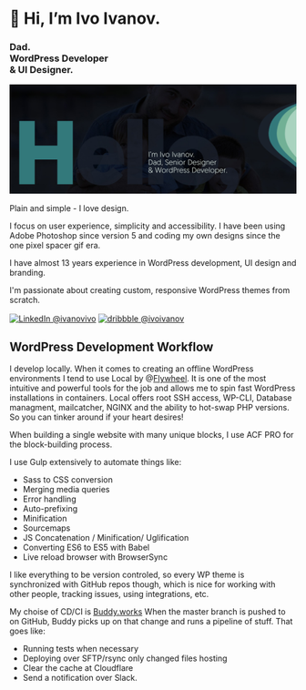 <h1>👋 Hi, I’m Ivo Ivanov.</h1>
<h3>Dad.<br>WordPress Developer<br>&amp; UI Designer.</h3>

[![webzino](https://raw.githubusercontent.com/ivo-ivanov/stuff/main/github-profile-cover.jpg)](https://www.webzino.com)

<p>Plain and simple - I love design.</p>

<p>I focus on user experience, simplicity and accessibility. I have been using Adobe Photoshop since version 5 and coding my own designs since the one pixel spacer gif era.</p>

<p>I have almost 13 years experience in WordPress development, UI design and branding.</p>

<p>I'm passionate about creating custom, responsive WordPress themes from scratch.</p>

<p><a href="https://www.linkedin.com/in/ivanovivo/"><img alt="LinkedIn @ivanovivo" align="center" src="https://img.shields.io/badge/-LinkedIn-blue?style=flat-square" /></a> <a href="https://dribbble.com/ivoivanov"><img alt="dribbble @ivoivanov" align="center" src="https://img.shields.io/badge/-Dribbble-%23ea4c89?style=flat-square" /></a></p>



## WordPress Development Workflow

I develop locally. When it comes to creating an offline WordPress environments I tend to use Local by @<a href="https://github.com/getflywheel">Flywheel</a>. It is one of the most intuitive and powerful tools for the job and allows me to spin fast WordPress installations in containers. Local offers root SSH access, WP-CLI, Database managment, mailcatcher, NGINX and the ability to hot-swap PHP versions. So you can tinker around if your heart desires!

When building a single website with many unique blocks, I use ACF PRO for the block-building process.

I use Gulp extensively to automate things like: 

- Sass to CSS conversion
- Merging media queries
- Error handling
- Auto-prefixing
- Minification
- Sourcemaps
- JS Concatenation / Minification/ Uglification
- Converting ES6 to ES5 with Babel
- Live reload browser with BrowserSync

I like everything to be version controled, so every WP theme is synchronized with GitHub repos though, which is nice for working with other people, tracking issues, using integrations, etc. 

My choise of CD/CI is <a href="https://buddy.works/">Buddy.works</a> When the master branch is pushed to on GitHub, Buddy picks up on that change and runs a pipeline of stuff.
That goes like:

- Running tests when necessary
- Deploying over SFTP/rsync only changed files hosting
- Clear the cache at Cloudflare
- Send a notification over Slack.



<!---
ivo-ivanov/ivo-ivanov is a ✨ special ✨ repository because its `README.md` (this file) appears on your GitHub profile.
You can click the Preview link to take a look at your changes.
--->
